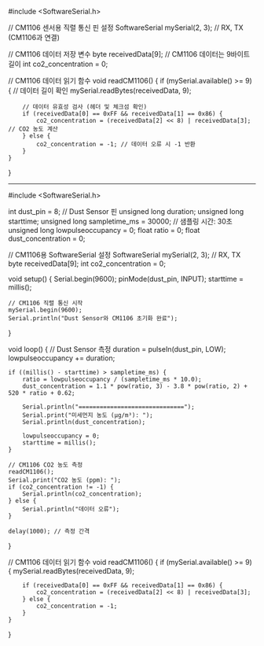 #include <SoftwareSerial.h>

// CM1106 센서용 직렬 통신 핀 설정
SoftwareSerial mySerial(2, 3); // RX, TX (CM1106과 연결)

// CM1106 데이터 저장 변수
byte receivedData[9]; // CM1106 데이터는 9바이트 길이
int co2_concentration = 0;

// CM1106 데이터 읽기 함수
void readCM1106() {
    if (mySerial.available() >= 9) { // 데이터 길이 확인
        mySerial.readBytes(receivedData, 9);

        // 데이터 유효성 검사 (헤더 및 체크섬 확인)
        if (receivedData[0] == 0xFF && receivedData[1] == 0x86) {
            co2_concentration = (receivedData[2] << 8) | receivedData[3]; // CO2 농도 계산
        } else {
            co2_concentration = -1; // 데이터 오류 시 -1 반환
        }
    }
}

------------------------------------------

#include <SoftwareSerial.h>

int dust_pin = 8; // Dust Sensor 핀
unsigned long duration;
unsigned long starttime;
unsigned long sampletime_ms = 30000; // 샘플링 시간: 30초
unsigned long lowpulseoccupancy = 0;
float ratio = 0;
float dust_concentration = 0;

// CM1106용 SoftwareSerial 설정
SoftwareSerial mySerial(2, 3); // RX, TX
byte receivedData[9];
int co2_concentration = 0;

void setup() {
    Serial.begin(9600);
    pinMode(dust_pin, INPUT);
    starttime = millis();

    // CM1106 직렬 통신 시작
    mySerial.begin(9600);
    Serial.println("Dust Sensor와 CM1106 초기화 완료");
}

void loop() {
    // Dust Sensor 측정
    duration = pulseIn(dust_pin, LOW);
    lowpulseoccupancy += duration;

    if ((millis() - starttime) > sampletime_ms) {
        ratio = lowpulseoccupancy / (sampletime_ms * 10.0);
        dust_concentration = 1.1 * pow(ratio, 3) - 3.8 * pow(ratio, 2) + 520 * ratio + 0.62;

        Serial.println("==============================");
        Serial.print("미세먼지 농도 (µg/m³): ");
        Serial.println(dust_concentration);

        lowpulseoccupancy = 0;
        starttime = millis();
    }

    // CM1106 CO2 농도 측정
    readCM1106();
    Serial.print("CO2 농도 (ppm): ");
    if (co2_concentration != -1) {
        Serial.println(co2_concentration);
    } else {
        Serial.println("데이터 오류");
    }

    delay(1000); // 측정 간격
}

// CM1106 데이터 읽기 함수
void readCM1106() {
    if (mySerial.available() >= 9) {
        mySerial.readBytes(receivedData, 9);

        if (receivedData[0] == 0xFF && receivedData[1] == 0x86) {
            co2_concentration = (receivedData[2] << 8) | receivedData[3];
        } else {
            co2_concentration = -1;
        }
    }
}
